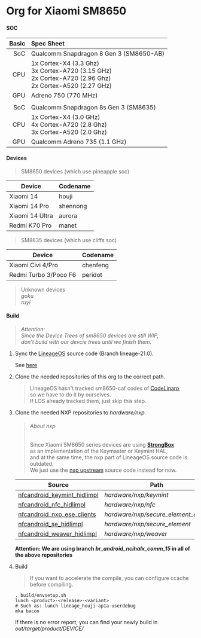 # Org for Xiaomi SM8650 
#### SOC
|      Basic | Spec Sheet                                                                  					                       |
| ---------: | :------------------------------------------------------------------------------------------------------------------ |
|        SoC | Qualcomm Snapdragon 8 Gen 3 (SM8650-AB)                                              				        	   |
|        CPU | 1x Cortex-X4 (3.3 Ghz) <br> 3x Cortex-A720 (3.15 GHz) <br> 2x Cortex-A720 (2.96 Ghz) <br> 2x Cortex-A520 (2.27 GHz) |
|        GPU | Adreno 750 (770 MHz)                                                        					                       |
|	      										    					                                                           |
|	     SoC | Qualcomm Snapdragon 8s Gen 3 (SM8635)					    				                                	   |
| 	     CPU | 1x Cortex-X4 (3.0 GHz) <br> 4x Cortex-A720 (2.8 Ghz) <br> 3x Cortex-A520 (2.0 Ghz)	    		            	   |
|        GPU | Qualcomm Adreno 735	(1.1 GHz)						    				                                           |

#### Devices 
> SM8650 devices (which use pineapple soc) 

| Device 		        | Codename	    |
| --------------------- | ------------- |
| Xiaomi 14		        | houji 	    |
| Xiaomi 14 Pro 	    | shennong 	    |
| Xiaomi 14 Ultra     	| aurora 	    |
| Redmi K70 Pro 	    | manet 	    |

> SM8635 devices (which use cliffs soc) 

| Device 		        | Codename      |
| --------------------- | ------------- |
| Xiaomi Civi 4/Pro 	| chenfeng 	    |
| Redmi Turbo 3/Poco F6 | peridot 	    |

> Unknown devices  
> _goku_  
> _ruyi_  

#### Build
> _Attention:_<br>
> _Since the Device Trees of sm8650 devices are still WIP,_<br>
> _don't build with our devcie trees until we finish them._

1. Sync the [LineageOS](https://github.com/LineageOS) source code (Branch lineage-21.0).

    See [here](https://github.com/LineageOS/android)
2. Clone the needed repositories of this org to the correct path.
    > LineageOS hasn't tracked sm8650-caf codes of [CodeLinaro](https://git.codelinaro.org/),<br>
    > so we have to do it by ourselves.<br>
    > If LOS already tracked them, just skip this step.
3. Clone the needed NXP repositories to *hardware/nxp*.
    > ###### About nxp
    > Since Xiaomi SM8650 series devices are using **[StrongBox](https://source.android.com/docs/security/best-practices/hardware#strongbox-keymaster)**<br>
    > as an implementation of the Keymaster or Keymint HAL,<br>
    > and at the same time, the nxp part of LineageOS source code is outdated.<br>
    > We just use the [nxp upstream](https://github.com/orgs/NXPNFCProject) source code instead for now.
    
    | Source                                                                                        | Path                                  |
    | --------------------------------------------------------------------------------------------- | ------------------------------------- |
    | [nfcandroid_keymint_hidlimpl](https://github.com/NXPNFCProject/nfcandroid_keymint_hidlimpl)   | *hardware/nxp/keymint*                |
    | [nfcandroid_nfc_hidlimpl](https://github.com/NXPNFCProject/nfcandroid_nfc_hidlimpl)           | *hardware/nxp/nfc*                    |
    | [nfcandroid_nxp_ese_clients](https://github.com/NXPNFCProject/nfcandroid_nxp_ese_clients)     | *hardware/nxp/secure_element_extns*   |
    | [nfcandroid_se_hidlimpl](https://github.com/NXPNFCProject/nfcandroid_se_hidlimpl)             | *hardware/nxp/secure_element*         |
    | [nfcandroid_weaver_hidlimpl](https://github.com/NXPNFCProject/nfcandroid_weaver_hidlimpl)     | *hardware/nxp/weaver*                 |

    **Attention: We are using branch *br_android_ncihalx_comm_15* in all of the above repositories**
4. Build
    > If you want to accelerate the compile, you can configure ccache before compiling.
    ``` At the top of source code
    . build/envsetup.sh
    lunch <product>-<release>-<variant>
    # Such as: lunch lineage_houji-ap1a-userdebug
    mka bacon
    ```
    If there is no error report, you can find your newly build in<br>
    _out/target/product/DEVICE/_
